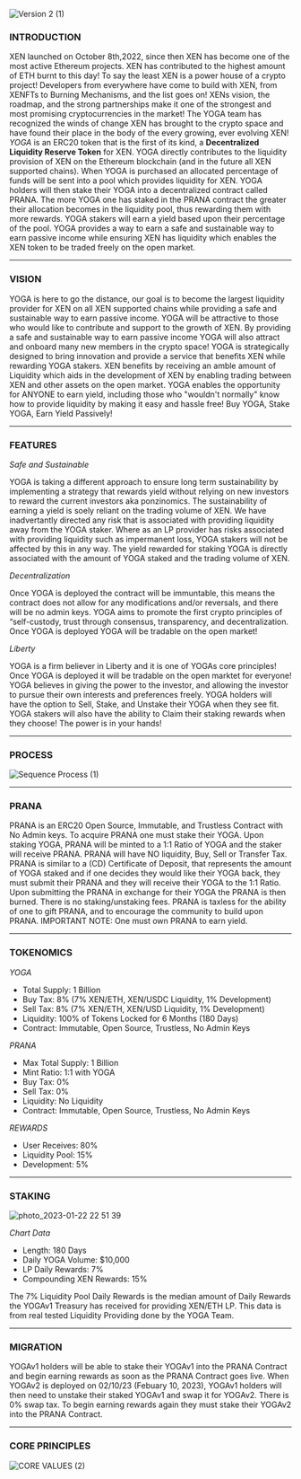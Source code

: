![Version 2 (1)](https://user-images.githubusercontent.com/122698385/213970043-68768e24-3a2f-4b77-8774-51e956b41e12.png)
### INTRODUCTION

XEN launched on October 8th,2022, since then XEN has become one of the most active Ethereum projects. XEN has contributed to the highest amount of ETH burnt to this day! To say the least XEN is a power house of a crypto project! Developers from everywhere have come to build with XEN, from XENFTs to Burning Mechanisms, and the list goes on! XENs vision, the roadmap, and the strong partnerships make it one of the strongest and most promising cryptocurrencies in the market! The YOGA team has recognized the winds of change XEN has brought to the crypto space and have found their place in the body of the every growing, ever evolving XEN! *YOGA* is an ERC20 token that is the first of its kind, a **Decentralized Liquidity Reserve Token** for XEN. YOGA directly contributes to the liquidity provision of XEN on the Ethereum blockchain (and in the future all XEN supported chains). When YOGA is purchased an allocated percentage of funds will be sent into a pool which provides liquidity for XEN. YOGA holders will then stake their YOGA into a decentralized contract called PRANA. The more YOGA one has staked in the PRANA contract the greater their allocation becomes in the liquidity pool, thus rewarding them with more rewards. YOGA stakers will earn a yield based upon their percentage of the pool. YOGA provides a way to earn a safe and sustainable way to earn passive income while ensuring XEN has liquidity which enables the XEN token to be traded freely on the open market.

---
### VISION

YOGA is here to go the distance, our goal is to become the largest liquidity provider for XEN on all XEN supported chains while providing a safe and sustainable way to earn passive income. YOGA will be attractive to those who would like to contribute and support to the growth of XEN. By providing a safe and sustainable way to earn passive income YOGA will also attract and onboard many new members in the crypto space! YOGA is strategically designed to bring innovation and provide a service that benefits XEN while rewarding YOGA stakers. XEN benefits by receiving an amble amount of Liquidity which aids in the development of XEN by enabling trading between XEN and other assets on the open market. YOGA enables the opportunity for ANYONE to earn yield, including those who "wouldn't normally" know how to provide liquidity by making it easy and hassle free! Buy YOGA, Stake YOGA, Earn Yield Passively! 

---
### FEATURES

*Safe and Sustainable*

YOGA is taking a different approach to ensure long term sustainability by implementing a strategy that rewards yield without relying on new investors to reward the current investors aka ponzinomics. The sustainability of earning a yield is soely reliant on the trading volume of XEN. We have inadvertantly directed any risk that is associated with providing liquidity away from the YOGA staker. Where as an LP provider has risks associated with providing liquidity such as impermanent loss, YOGA stakers will not be affected by this in any way. The yield rewarded for staking YOGA is directly associated with the amount of YOGA staked and the trading volume of XEN. 

*Decentralization*

Once YOGA is deployed the contract will be immuntable, this means the contract does not allow for any modifications and/or reversals, and there will be no admin keys. YOGA aims to promote the first crypto principles of “self-custody, trust through consensus, transparency, and decentralization. Once YOGA is deployed YOGA will be tradable on the open market! 

*Liberty*

YOGA is a firm believer in Liberty and it is one of YOGAs core principles! Once YOGA is deployed it will be tradable on the open marktet for everyone! YOGA believes in giving the power to the investor, and allowing the investor to pursue their own interests and preferences freely. YOGA holders will have the option to Sell, Stake, and Unstake their YOGA when they see fit. YOGA stakers will also have the ability to Claim their staking rewards when they choose! The power is in your hands!

---
### PROCESS

![Sequence Process (1)](https://user-images.githubusercontent.com/122698385/213890466-e1263428-84ce-4dd4-9b60-add71df0731e.png)

---
### PRANA

PRANA is an ERC20 Open Source, Immutable, and Trustless Contract with No Admin keys. To acquire PRANA one must stake their YOGA. Upon staking YOGA, PRANA will be minted to a 1:1 Ratio of YOGA and the staker will receive PRANA. PRANA will have NO liquidity, Buy, Sell or Transfer Tax. PRANA is similar to a (CD) Certificate of Deposit, that represents the amount of YOGA staked and if one decides they would like their YOGA back, they must submit their PRANA and they will receive their YOGA to the 1:1 Ratio. Upon submitting the PRANA in exchange for their YOGA the PRANA is then burned. There is no staking/unstaking fees. PRANA is taxless for the ability of one to gift PRANA, and to encourage the community to build upon PRANA. IMPORTANT NOTE: One must own PRANA to earn yield. 

---
### TOKENOMICS

*YOGA* 
- Total Supply: 1 Billion
- Buy Tax: 8% (7% XEN/ETH, XEN/USDC Liquidity, 1% Development)
- Sell Tax: 8% (7% XEN/ETH, XEN/USD Liquidity, 1% Development)
- Liquidity: 100% of Tokens Locked for 6 Months (180 Days)
- Contract: Immutable, Open Source, Trustless, No Admin Keys

*PRANA*
- Max Total Supply: 1 Billion 
- Mint Ratio: 1:1 with YOGA
- Buy Tax: 0%
- Sell Tax: 0%
- Liquidity: No Liquidity
- Contract: Immutable, Open Source, Trustless, No Admin Keys

*REWARDS*
- User Receives: 80% 
- Liquidity Pool: 15%
- Development: 5% 

---
### STAKING

![photo_2023-01-22 22 51 39](https://user-images.githubusercontent.com/122698385/213967995-7039b9f6-0045-4fae-8e0a-a5c88b549858.jpeg)

*Chart Data*
- Length: 180 Days
- Daily YOGA Volume: $10,000
- LP Daily Rewards: 7%
- Compounding XEN Rewards: 15% 

The 7% Liquidity Pool Daily Rewards is the median amount of Daily Rewards the YOGAv1 Treasury has received for providing XEN/ETH LP. This data is from real tested Liquidity Providing done by the YOGA Team.

---
### MIGRATION

YOGAv1 holders will be able to stake their YOGAv1 into the PRANA Contract and begin earning rewards as soon as the PRANA Contract goes live. When YOGAv2 is deployed on 02/10/23 (Febuary 10, 2023), YOGAv1 holders will then need to unstake their staked YOGAv1 and swap it for YOGAv2. There is 0% swap tax. To begin earning rewards again they must stake their YOGAv2 into the PRANA Contract. 

---
### CORE PRINCIPLES

![CORE VALUES (2)](https://user-images.githubusercontent.com/122698385/213969057-58d2bf02-2f9f-4f8e-85ca-a7053a85bafe.png)

